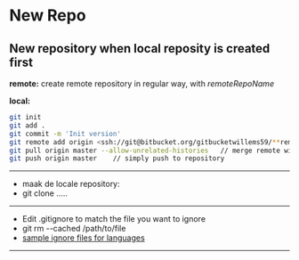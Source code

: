 # New Repo

## New repository when local reposity is created first

**remote:**
create remote repository in regular way, with *remoteRepoName*

**local:**
```bash
git init
git add .
git commit -m 'Init version'
git remote add origin <ssh://git@bitbucket.org/gitbucketwillems59/**remoteRepoName**.git>
git pull origin master --allow-unrelated-histories   // merge remote with local
git push origin master    // simply push to repository
```

---

- maak de locale repository:
- git clone .....

---

- Edit .gitignore to match the file you want to ignore
- git rm --cached /path/to/file
- [sample ignore files for languages](https://github.com/github/gitignore)

---